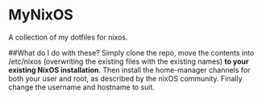 # MyNixOS
A collection of my dotfiles for nixos.

##What do I do with these?
Simply clone the repo, move the contents into /etc/nixos (overwriting the existing files with the existing names) **to your existing NixOS installation**. Then install the home-manager channels for both your user and root, as described by the nixOS community. Finally change the username and hostname to suit.
